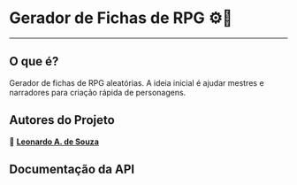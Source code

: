 # Gerador de Fichas de RPG ⚙️🚀
***

## O que é?
Gerador de fichas de RPG aleatórias.
A ideia inicial é ajudar mestres e narradores para criação rápida de personagens.

## Autores do Projeto
👤 **[Leonardo A. de Souza](https://lsouza.v1.sleek.page/)** <br>

## Documentação da API
